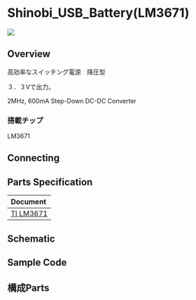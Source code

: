 # Shinobi_USB_Battery(LM3671)

![](/img/Shinobi/Shinobi_power_LM3761.JPG)
<!--COLORME-->

## Overview

高効率なスイッチング電源　降圧型

３．３Vで出力。

2MHz, 600mA Step-Down DC-DC Converter

### 搭載チップ

LM3671

## Connecting

## Parts Specification
| Document |
|:--|
| [TI LM3671](http://www.tij.co.jp/product/jp/LM3671) |

## Schematic

## Sample Code

## 構成Parts

